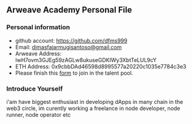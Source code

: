 ## Arweave Academy Personal File

### Personal information

- github account: https://github.com/dfms999
- Email: dimasfajarmugisantoso@gmail.com
- Arweave Address: lwH7ovm3GJEg59zAGLw8ukuseGDKIWy3XbtTeLUL9cY
- ETH Address: 0x9cbbDAd46598d8995577a20220c1035e7784c3e3
- Please finish this [form](https://docs.google.com/forms/d/e/1FAIpQLSfWA5fIIcBgmRppm3jNz5vmf9Mai_QMVil-2pO4r7YKn_Zhtw/viewform?usp=sf_link) to join in the talent pool.

### Introduce Yourself
 i'am have biggest enthusiast in developing dApps in many chain in the web3 circle, im curently working a freelance in node developer, node runner, node operator etc